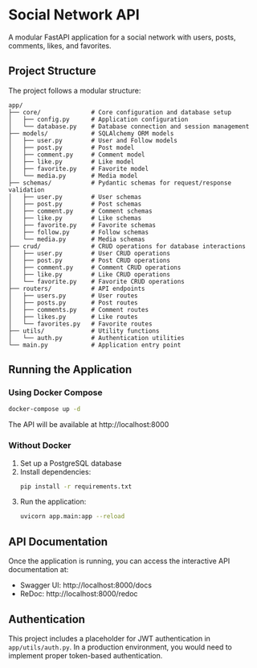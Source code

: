 # Social Network API

A modular FastAPI application for a social network with users, posts, comments, likes, and favorites.

## Project Structure

The project follows a modular structure:

```
app/
├── core/              # Core configuration and database setup
│   ├── config.py      # Application configuration
│   └── database.py    # Database connection and session management
├── models/            # SQLAlchemy ORM models
│   ├── user.py        # User and Follow models
│   ├── post.py        # Post model
│   ├── comment.py     # Comment model
│   ├── like.py        # Like model
│   ├── favorite.py    # Favorite model
│   └── media.py       # Media model
├── schemas/           # Pydantic schemas for request/response validation
│   ├── user.py        # User schemas
│   ├── post.py        # Post schemas
│   ├── comment.py     # Comment schemas
│   ├── like.py        # Like schemas
│   ├── favorite.py    # Favorite schemas
│   ├── follow.py      # Follow schemas
│   └── media.py       # Media schemas
├── crud/              # CRUD operations for database interactions
│   ├── user.py        # User CRUD operations
│   ├── post.py        # Post CRUD operations
│   ├── comment.py     # Comment CRUD operations
│   ├── like.py        # Like CRUD operations
│   └── favorite.py    # Favorite CRUD operations
├── routers/           # API endpoints
│   ├── users.py       # User routes
│   ├── posts.py       # Post routes
│   ├── comments.py    # Comment routes
│   ├── likes.py       # Like routes
│   └── favorites.py   # Favorite routes
├── utils/             # Utility functions
│   └── auth.py        # Authentication utilities
└── main.py            # Application entry point
```

## Running the Application

### Using Docker Compose

```bash
docker-compose up -d
```

The API will be available at http://localhost:8000

### Without Docker

1. Set up a PostgreSQL database
2. Install dependencies:
   ```bash
   pip install -r requirements.txt
   ```
3. Run the application:
   ```bash
   uvicorn app.main:app --reload
   ```

## API Documentation

Once the application is running, you can access the interactive API documentation at:

- Swagger UI: http://localhost:8000/docs
- ReDoc: http://localhost:8000/redoc

## Authentication

This project includes a placeholder for JWT authentication in `app/utils/auth.py`. In a production environment, you would need to implement proper token-based authentication.
